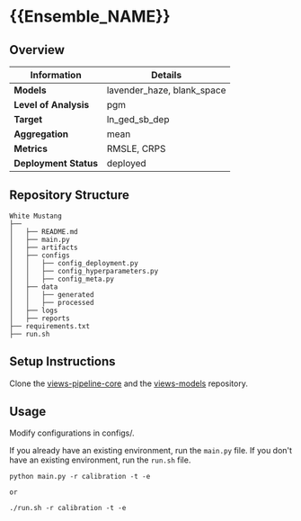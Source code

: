 # {{Ensemble_NAME}} 
## Overview


| Information         | Details                        |
|---------------------|--------------------------------|
| **Models** | lavender_haze, blank_space                  |
| **Level of Analysis** | pgm            |
| **Target**         | ln_ged_sb_dep |
| **Aggregation**       |  mean   |
| **Metrics**       |  RMSLE, CRPS    |
| **Deployment Status**       |  deployed    |

## Repository Structure

```
White Mustang
├── 
│   ├── README.md
│   ├── main.py
│   ├── artifacts
│   ├── configs
│   │   ├── config_deployment.py
│   │   ├── config_hyperparameters.py
│   │   ├── config_meta.py
│   ├── data
│   │   ├── generated
│   │   ├── processed
│   ├── logs
│   ├── reports
├── requirements.txt
├── run.sh
```

## Setup Instructions

Clone the [views-pipeline-core](https://github.com/views-platform/views-pipeline-core) and the [views-models](https://github.com/views-platform/views-models) repository.


## Usage
Modify configurations in configs/.

If you already have an existing environment, run the `main.py` file. If you don't have an existing environment, run the `run.sh` file. 

```
python main.py -r calibration -t -e

or

./run.sh -r calibration -t -e
```


